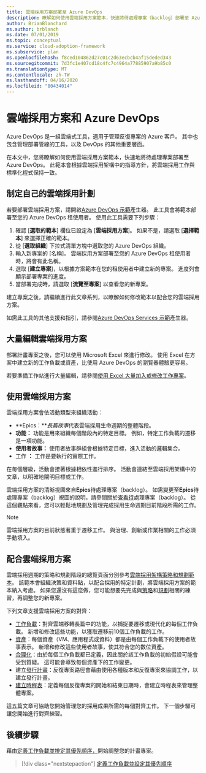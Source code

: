 ```yaml
---
title: 雲端採用方案部署至 Azure DevOps
description: 瞭解如何使用雲端採用方案範本，快速將待處理專案（backlog）部署至 Azure DevOps，將雲端採用工作與標準化的程式相配合。
author: BrianBlanchard
ms.author: brblanch
ms.date: 07/01/2019
ms.topic: conceptual
ms.service: cloud-adoption-framework
ms.subservice: plan
ms.openlocfilehash: f8ced104862d27c01c2d63ecbcb4af15deded343
ms.sourcegitcommit: 7d3fc1e407cd18c4fc7c4964a77885907a9b85c0
ms.translationtype: MT
ms.contentlocale: zh-TW
ms.lasthandoff: 04/16/2020
ms.locfileid: "80434014"
---
```

# <a name="cloud-adoption-plan-and-azure-devops"></a>雲端採用方案和 Azure DevOps

Azure DevOps 是一組雲端式工具，適用于管理反復專案的 Azure 客戶。 其中也包含管理部署管線的工具，以及 DevOps 的其他重要層面。

在本文中，您將瞭解如何使用雲端採用方案範本，快速地將待處理專案部署至 Azure DevOps。 此範本會根據雲端採用架構中的指導方針，將雲端採用工作與標準化程式保持一致。

## <a name="create-your-cloud-adoption-plan"></a>制定自己的雲端採用計劃

若要部署雲端採用方案，請開啟[Azure DevOps 示範](https://aka.ms/adopt/plan/generator)產生器。 此工具會將範本部署至您的 Azure DevOps 租使用者。 使用此工具需要下列步驟：

1. 確認 [**選取的範本**] 欄位已設定為 [**雲端採用方案**]。 如果不是，請選取 [**選擇範本**] 來選擇正確的範本。
2. 從 [**選取組織**] 下拉式清單方塊中選取您的 Azure DevOps 組織。
3. 輸入新專案的 [名稱]。 雲端採用方案部署至您的 Azure DevOps 租使用者時，將會有此名稱。
4. 選取 [**建立專案**]，以根據方案範本在您的租使用者中建立新的專案。 進度列會顯示部署專案的進度。
5. 當部署完成時，請選取 [**流覽至專案**] 以查看您的新專案。

建立專案之後，請繼續進行此文章系列，以瞭解如何修改範本以配合您的雲端採用方案。

如需此工具的其他支援和指引，請參閱[Azure DevOps Services 示範](https://docs.microsoft.com/azure/devops/demo-gen/?toc=/azure/devops/demo-gen/toc.json&bc=/azure/devops/demo-gen/breadcrumb/toc.json&view=azure-devops)產生器。

## <a name="bulk-edit-the-cloud-adoption-plan"></a>大量編輯雲端採用方案

部署計畫專案之後，您可以使用 Microsoft Excel 來進行修改。 使用 Excel 在方案中建立新的工作負載或資產，比使用 Azure DevOps 的瀏覽器體驗更容易。

若要準備工作站進行大量編輯，請參閱[使用 Excel 大量加入或修改工作專案](https://docs.microsoft.com/azure/devops/boards/backlogs/office/bulk-add-modify-work-items-excel?view=azure-devops)。

## <a name="use-the-cloud-adoption-plan"></a>使用雲端採用方案

雲端採用方案會依活動類型來組織活動：

- **Epics：***長篇故事*代表雲端採用生命週期的整體階段。
- **功能：** 功能是用來組織每個階段內的特定目標。 例如，特定工作負載的遷移是一項功能。
- **使用者故事：** 使用者故事群組會根據特定目標，進入活動的邏輯集合。
- 工作 **：** 工作是要執行的實際工作。

在每個層級，活動會接著根據相依性進行排序。 活動會連結至雲端採用架構中的文章，以明確地闡明目標或工作。

雲端採用方案的清晰視圖來自**Epics**待處理專案（backlog）。 如需變更至**Epics**待處理專案（backlog）視圖的說明，請參閱關於[查看待](https://docs.microsoft.com/azure/devops/boards/backlogs/define-features-epics?view=azure-devops#view-a-backlog-or-portfolio-backlog)處理專案（backlog）。 從這個觀點來看，您可以輕鬆地規劃及管理完成採用生命週期目前階段所需的工作。

> [!NOTE]
> 雲端採用方案的目前狀態著重于遷移工作。 與治理、創新或作業相關的工作必須手動填入。

## <a name="align-the-cloud-adoption-plan"></a>配合雲端採用方案

雲端採用週期的策略和規劃階段的總覽頁面分別參考[雲端採用架構策略和規劃範本](https://archcenter.blob.core.windows.net/cdn/fusion/readiness/Microsoft-Cloud-Adoption-Framework-Strategy-and-Plan-Template.docx)。 該範本會組織決策和資料點，以配合採用的特定計劃，將雲端採用方案的範本納入考慮。 如果您還沒有這麼做，您可能想要先完成與[策略](../strategy/index.md)和[規劃](../plan/index.md)相關的練習，再調整您的新專案。

下列文章支援雲端採用方案的對齊：

- [工作負載](./workloads.md)：對齊雲端移轉長篇中的功能，以捕捉要遷移或現代化的每個工作負載。 新增和修改這些功能，以獲取遷移前10個工作負載的工作。
- [資產](./assets.md)：每個資產（VM、應用程式或資料）都是由每個工作負載下的使用者故事表示。 新增和修改這些使用者故事，使其符合您的數位資產。
- [合理化](./review-rationalization.md)：由於每個工作負載都已定義，因此關於該工作負載的初始假設可能會受到質疑。 這可能會導致每個資產下的工作變更。
- 建立[發行計畫](./iteration-paths.md)：反復專案路徑會藉由使用各種版本和反復專案來協調工作，以建立發行計畫。
- [建立時程表](./timelines.md)：定義每個反復專案的開始和結束日期時，會建立時程表來管理整體專案。

這五篇文章可協助您開始管理您的採用成果所需的每個對齊工作。 下一個步驟可讓您開始進行對齊練習。

## <a name="next-steps"></a>後續步驟

藉由[定義工作負載並排定其優先順序，](./workloads.md)開始調整您的計畫專案。

> [!div class="nextstepaction"]
> [定義工作負載並設定其優先順序](./workloads.md)
